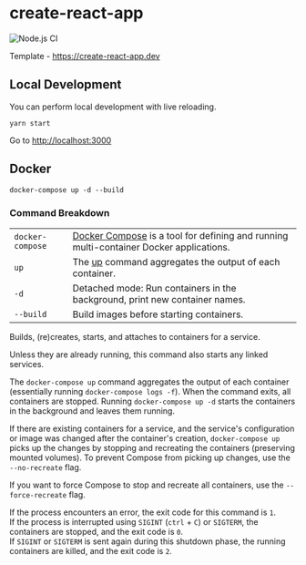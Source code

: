 # create-react-app

![Node.js CI](https://github.com/scorpion/create-react-app/workflows/Node.js%20CI/badge.svg)

Template - https://create-react-app.dev

## Local Development

You can perform local development with live reloading.

`yarn start`

Go to <http://localhost:3000>

## Docker

```dockerfile
docker-compose up -d --build
```

### Command Breakdown

|                  |                                                                                                                            |
| ---------------- | -------------------------------------------------------------------------------------------------------------------------- |
| `docker-compose` | [Docker Compose](https://docs.docker.com/compose/) is a tool for defining and running multi-container Docker applications. |
| `up`             | The [up](https://docs.docker.com/compose/reference/up/) command aggregates the output of each container.                   |
| `-d`             | Detached mode: Run containers in the background, print new container names.                                                |
| `--build`        | Build images before starting containers.                                                                                   |

Builds, (re)creates, starts, and attaches to containers for a service.

Unless they are already running, this command also starts any linked services.

The `docker-compose up` command aggregates the output of each container (essentially running `docker-compose logs -f`). When
the command exits, all containers are stopped. Running `docker-compose up -d`
starts the containers in the background and leaves them running.

If there are existing containers for a service, and the service's configuration
or image was changed after the container's creation, `docker-compose up` picks
up the changes by stopping and recreating the containers (preserving mounted
volumes). To prevent Compose from picking up changes, use the `--no-recreate`
flag.

If you want to force Compose to stop and recreate all containers, use the
`--force-recreate` flag.

If the process encounters an error, the exit code for this command is `1`.  
If the process is interrupted using `SIGINT` (`ctrl` + `C`) or `SIGTERM`, the containers are stopped, and the exit code is `0`.  
If `SIGINT` or `SIGTERM` is sent again during this shutdown phase, the running containers are killed, and the exit code is `2`.
